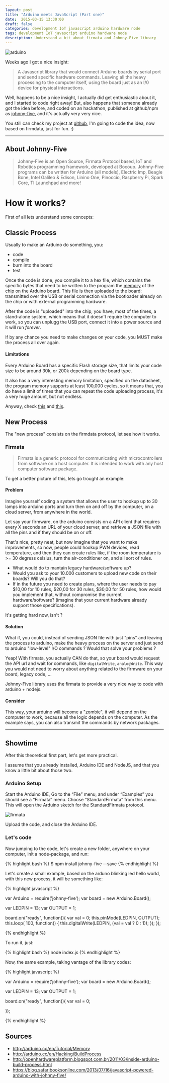 ```yaml
---
layout: post
title: "Arduino meets JavaScript (Part one)"
date:  2015-03-15 13:30:00
draft: false
categories: development IoT javascript arduino hardware node
tags: development IoT javascript arduino hardware node
description: Understand a bit about firmata and Johnny-Five library
---
```



![arduino](/static/images/arduino-cover.jpg)

Weeks ago I got a nice insight:

> A Javascript library that would connect Arduino boards by serial port and send specific hardware commands. Leaving all the heavy processing to the computer itself, using the board just as an I/0 device for physical interactions.

Well, happens to be a nice insight, I actually did get enthusiastic about it, and I started to code right away! But, also happens that someone already got the idea before, and coded on an hackathon, published at github/npm as [johnny-five](https://github.com/rwaldron/johnny-five), and it's actually very very nice.

You still can check my project at [github](http://github.com/marceloboeira/arnode), I'm going to code the idea, now based on firmdata, just for fun. :)

---

## About Johnny-Five

>Johnny-Five is an Open Source, Firmata Protocol based, IoT and Robotics programming framework, developed at Bocoup. Johnny-Five programs can be written for Arduino (all models), Electric Imp, Beagle Bone, Intel Galileo & Edison, Linino One, Pinoccio, Raspberry Pi, Spark Core, TI Launchpad and more!

# How it works?

First of all lets understand some concepts:

## Classic Process
 Usually to make an Arduino do something, you:
 * code
 * compile
 * burn into the board
 * test

Once the code is done, you compile it to a hex file, which contains the specific bytes that need to be written to the program the [memory](http://arduino.cc/en/Tutorial/Memory) of the chip on the Arduino board. This file is then uploaded to the board: transmitted over the USB or serial connection via the bootloader already on the chip or with external programming hardware.

After the code is "uploaded" into the chip, you have, most of the times, a stand-alone system, which means that it doesn't require the computer to work, so you can unplugg the USB port, connect it into a power source and it will run *forever*.

If by any chance you need to make changes on your code, you MUST make the process all over again.

#### Limitations

Every Arduino Board has a specific Flash storage size, that limits your code size to be around 30k, or 200k depending on the board type.

It also has a very interesting memory limitation, specified on the datasheet, the program memory supports at least 100,000 cycles, so it means that, you do have a limit of times that you can repeat the code uploading process, it's a very huge amount, but not endless.

Anyway, check [this](http://cybergibbons.com/uncategorized/arduino-misconceptions-5-youll-wear-out-the-flash-memory/) and [this](https://learn.adafruit.com/memories-of-an-arduino/arduino-memories).

## New Process

The "new process" consists on the firmdata protocol, let see how it works.

### Firmata

>Firmata is a generic protocol for communicating with microcontrollers from software on a host computer. It is intended to work with any host computer software package.

To get a better picture of this, lets go trought an example:

#### Problem

Imagine yourself coding a system that allows the user to hookup up to 30 lamps into arduino ports and turn then on and off by the computer, on a cloud server, from anywhere in the world.

Let say your firmware, on the arduino consists on a API client that requires every X seconds an URL of your cloud server, and retrieve a JSON file with all the pins and if they should be on or off.

That's nice, pretty neat, but now imagine that you want to make improvements, so now, people could hookup PWN devices, read temperature, and then they can create rules like, if the room temperature is >= 30 degress celsius, turn the air-conditioner on, and all sort of rules.

* What would do to mantain legacy hardware/software up?
* Would you ask to your 10.000 customers to upload new code on their boards? Will you do that?
* If in the future you need to create plans, where the user needs to pay $10,00 for 10 rules, $20,00 for 30 rules, $30,00 for 50 rules, how would you implement that, without compromise the current hardware/software? (imagine that your current hardware already support those specifications).


It's getting hard now, isn't ?

#### Solution

What if, you could, instead of sending JSON file with just "pins" and leaving the process to arduino, make the heavy process on the server and just send to arduino "low-level" I/O commands ? Would that solve your problems ?

Yeap! With firmata, you actually CAN do that, so your board would request the API url and wait for commands, like `digitalWrite`, `analogWrite`. This way you would not need to worry about anything related to the firmware on your board, legacy code, ...

Johnny-Five library uses the firmata to provide a very nice way to code with arduino + nodejs.

#### Consider

This way, your arduino will become a "zombie", it will depend on the computer to work, because all the logic depends on the computer.
As the example says, you can also transmit the commands by network packages.

---

## Showtime

After this theoretical first part, let's get more practical.

I assume that you already installed, Arduino IDE and NodeJS, and that you know a little bit about those two.


### Arduino Setup

Start the Arduino IDE, Go to the “File” menu, and under “Examples” you should see a “Firmata” menu. Choose “StandardFirmata” from this menu. This will open the Arduino sketch for the StandardFirmata protocol.


![firmata](/static/images/arduino-ide.jpg)

Upload the code, and close the Arduino IDE.

### Let's code

Now jumping to the code, let's create a new folder, anywhere on your computer, init a node-package, and run:


{% highlight bash %}
$ npm install johnny-five --save
{% endhighlight %}

Let's create a small example, based on the arduno blinking led hello world, with this new process, it will be something like:

{% highlight javascript %}

var Arduino = require('johnny-five');
var board = new Arduino.Board();

var LEDPIN = 13;
var OUTPUT = 1;

board.on("ready", function(){
  var val = 0;
  this.pinMode(LEDPIN, OUTPUT);
  this.loop( 100, function() {
    this.digitalWrite(LEDPIN, (val = val ? 0 : 1));
  });
});

{% endhighlight %}

To run it, just:

{% highlight bash %}
node index.js
{% endhighlight %}

Now, the same example, taking vantage of the library codes:


{% highlight javascript %}

var Arduino = require('johnny-five');
var board = new Arduino.Board();

var LEDPIN = 13;
var OUTPUT = 1;

board.on("ready", function(){
  var val = 0;

});

{% endhighlight %}


## Sources

* http://arduino.cc/en/Tutorial/Memory
* http://arduino.cc/en/Hacking/BuildProcess
* http://openhardwareplatform.blogspot.com.br/2011/03/inside-arduino-build-process.html
* https://blog.safaribooksonline.com/2013/07/16/javascript-powered-arduino-with-johnny-five/

